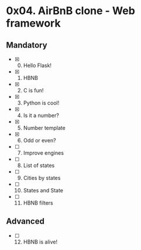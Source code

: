 # 0x04. AirBnB clone - Web framework
## Mandatory
- [x] 0. Hello Flask!
- [x] 1. HBNB
- [x] 2. C is fun!
- [x] 3. Python is cool!
- [x] 4. Is it a number?
- [x] 5. Number template
- [x] 6. Odd or even?
- [ ] 7. Improve engines
- [ ] 8. List of states
- [ ] 9. Cities by states
- [ ] 10. States and State
- [ ] 11. HBNB filters
## Advanced
- [ ] 12. HBNB is alive!
